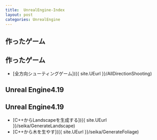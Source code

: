 ```yaml
---
title:  UnrealEngine-Index
layout: post
categories: UnrealEngine
---
```


<h2 id=toc>作ったゲーム</h2>

## 作ったゲーム
* [全方向シューティングゲーム]({{ site.UEurl }}/AllDirectionShooting)

<h2 id=toc>Unreal Engine4.19</h2>

## Unreal Engine4.19
* [C++からLandscapeを生成する]({{ site.UEurl }}/seika/GenerateLandscape)
* [C++から木を生やす]({{ site.UEurl }}/seika/GenerateFoliage)